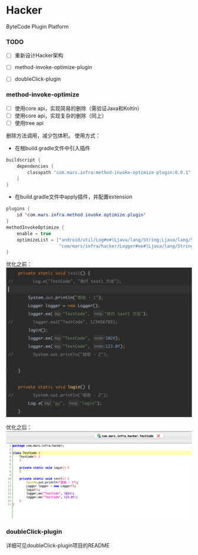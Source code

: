 # Hacker
ByteCode Plugin Platform

### TODO   
- [ ] 重新设计Hacker架构
- [ ] method-invoke-optimize-plugin
- [ ] doubleClick-plugin


### method-invoke-optimize    

- [ ] 使用core api，实现简易的删除（需验证Java和Koltin）
- [ ] 使用core api，实现复杂的删除（同上）
- [ ] 使用tree api     

删除方法调用，减少包体积。
使用方式：   
- 在根build.gradle文件中引入插件
```java
buildscript {
    dependencies {
        classpath "com.mars.infra:method-invoke-optimize-plugin:0.0.1"
    }
}
```

- 在build.gradle文件中apply插件，并配置extension
```java
plugins {
    id 'com.mars.infra.method.invoke.optimize.plugin'
}
methodInvokeOptimize {
    enable = true
    optimizeList = ["android/util/Log#e#(Ljava/lang/String;Ljava/lang/String;)I",
                    "com/mars/infra/hacker/Logger#ee#(Ljava/lang/String;Ljava/lang/String;)I"]
}
```

优化之前：
![method-invoke-optimize-before](./assets/method-invoke-optimize-before.png)

优化之后：
![method-invoke-optimize-after](./assets/method-invoke-optimize-after.png)

### doubleClick-plugin     
详细可见doubleClick-plugin项目的README